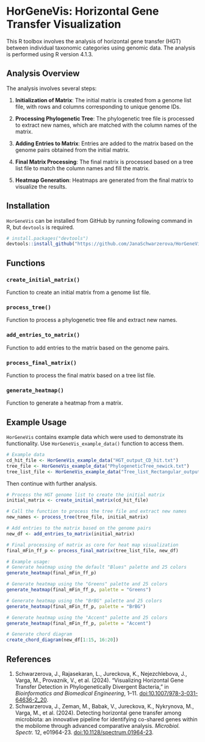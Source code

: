 # HorGeneVis: Horizontal Gene Transfer Visualization

This R toolbox involves the analysis of horizontal gene transfer (HGT) between individual taxonomic categories using 
genomic data. The analysis is performed using R version 4.1.3.

## Analysis Overview

The analysis involves several steps:

1. **Initialization of Matrix**: The initial matrix is created from a genome list file, with rows and columns 
   corresponding to unique genome IDs.

2. **Processing Phylogenetic Tree**: The phylogenetic tree file is processed to extract new names, which are matched 
   with the column names of the matrix.

3. **Adding Entries to Matrix**: Entries are added to the matrix based on the genome pairs obtained from the initial 
   matrix.

4. **Final Matrix Processing**: The final matrix is processed based on a tree list file to match the column names and 
   fill the matrix.

5. **Heatmap Generation**: Heatmaps are generated from the final matrix to visualize the results.

## Installation

`HorGeneVis` can be installed from GitHub by running following command in R, but `devtools` is required.
```r
# install.packages("devtools")
devtools::install_github("https://github.com/JanaSchwarzerova/HorGeneVis")
```

## Functions

### `create_initial_matrix()`

Function to create an initial matrix from a genome list file.

### `process_tree()`

Function to process a phylogenetic tree file and extract new names.

### `add_entries_to_matrix()`

Function to add entries to the matrix based on the genome pairs.

### `process_final_matrix()`

Function to process the final matrix based on a tree list file.

### `generate_heatmap()`

Function to generate a heatmap from a matrix.

## Example Usage
`HorGeneVis` contains example data which were used to demonstrate its functionality. 
Use `HorGeneVis_example_data()` function to access them.
```r
# Example data
cd_hit_file <- HorGeneVis_example_data("HGT_output_CD_hit.txt")
tree_file <- HorGeneVis_example_data("PhylogeneticTree_newick.txt")
tree_list_file <- HorGeneVis_example_data("Tree_list_Rectangular_output_IToL.txt")
```
Then continue with further analysis.
```r
# Process the HGT genome list to create the initial matrix
initial_matrix <- create_initial_matrix(cd_hit_file)

# Call the function to process the tree file and extract new names
new_names <- process_tree(tree_file, initial_matrix)

# Add entries to the matrix based on the genome pairs
new_df <- add_entries_to_matrix(initial_matrix)

# Final processing of matrix as core for heat map visualization
final_mFin_ff_p <- process_final_matrix(tree_list_file, new_df)

# Example usage:
# Generate heatmap using the default "Blues" palette and 25 colors
generate_heatmap(final_mFin_ff_p)

# Generate heatmap using the "Greens" palette and 25 colors
generate_heatmap(final_mFin_ff_p, palette = "Greens")

# Generate heatmap using the "BrBG" palette and 25 colors
generate_heatmap(final_mFin_ff_p, palette = "BrBG")

# Generate heatmap using the "Accent" palette and 25 colors
generate_heatmap(final_mFin_ff_p, palette = "Accent")

# Generate chord diagram
create_chord_diagram(new_df[1:15, 16:20])
```

## References
1. Schwarzerova, J., Rajasekaran, L., Jureckova, K., Nejezchlebova, J., Varga, M., Provaznik, V., et al. (2024). 
   “Visualizing Horizontal Gene Transfer Detection in Phylogenetically Divergent Bacteria,” in *Bioinformatics and 
   Biomedical Engineering*, 1–11. [doi:10.1007/978-3-031-64636-2_20](https://doi.org/10.1007/978-3-031-64636-2_20).
2. Schwarzerova, J., Zeman, M., Babak, V., Jureckova, K., Nykrynova, M., Varga, M., et al. (2024). Detecting horizontal
   gene transfer among microbiota: an innovative pipeline for identifying co-shared genes within the mobilome through 
   advanced comparative analysis. *Microbiol. Spectr.* 12, e01964-23. 
   [doi:10.1128/spectrum.01964-23](https://doi.org/10.1128/spectrum.01964-23).

